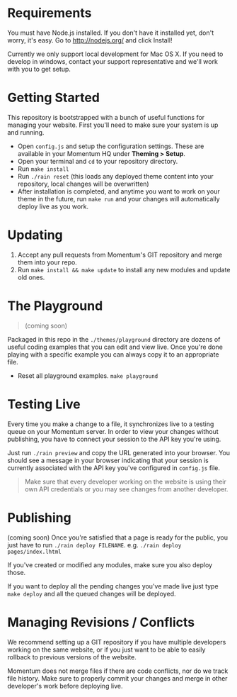 # Requirements

You must have Node.js installed. If you don't have it installed yet, don't worry, it's easy. Go to http://nodejs.org/ and click Install!

Currently we only support local development for Mac OS X. If you need to develop in windows, contact your support representative and we'll work with you to get setup.


# Getting Started

This repository is bootstrapped with a bunch of useful functions for managing your website. First you'll need to make sure your system is up and running.

* Open `config.js` and setup the configuration settings. These are available in your Momentum HQ under **Theming > Setup**.
* Open your terminal and `cd` to your repository directory.
* Run `make install`
* Run `./rain reset` (this loads any deployed theme content into your repository, local changes will be overwritten)
* After installation is completed, and anytime you want to work on your theme in the future, run `make run` and your changes will automatically deploy live as you work.

# Updating

1. Accept any pull requests from Momentum's GIT repository and merge them into your repo.
2. Run `make install && make update` to install any new modules and update old ones.

# The Playground

> (coming soon)

Packaged in this repo in the `./themes/playground` directory are dozens of useful coding examples that you can edit and view live. Once you're done playing
with a specific example you can always copy it to an appropriate file.

* Reset all playground examples. `make playground`

# Testing Live
Every time you make a change to a file, it synchronizes live to a testing queue on your Momentum server. In order to view your changes without publishing, you have to connect your session to the API key you're using.

Just run `./rain preview` and copy the URL generated into your browser. You should see a message in your browser indicating that your session is currently associated with the API key you've configured in `config.js` file.

> Make sure that every developer working on the website is using their own API credentials or you may see changes from another developer.

# Publishing
(coming soon)
Once you're satisfied that a page is ready for the public, you just have to run `./rain deploy FILENAME`. e.g. `./rain deploy pages/index.lhtml`

If you've created or modified any modules, make sure you also deploy those.

If you want to deploy all the pending changes you've made live just type `make deploy` and all the queued changes will be deployed.

# Managing Revisions / Conflicts
We recommend setting up a GIT repository if you have multiple developers working on the same website, or if you just want to be able to easily rollback to previous versions of the website.

Momentum does not merge files if there are code conflicts, nor do we track file history. Make sure to properly commit your changes and merge in other developer's work before deploying live.

